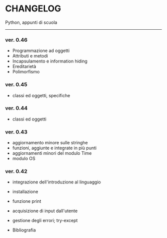 CHANGELOG
=========

Python, appunti di scuola
- - - - - - - - - - - - -

### ver. 0.46
* Programmazione ad oggetti
* Attributi e metodi
* Incapsulamento e information hiding
* Ereditarietà
* Polimorfismo


### ver. 0.45
* classi ed oggetti, specifiche

### ver. 0.44
* classi ed oggetti


### ver. 0.43
* aggiornamento minore sulle stringhe
* funzioni, aggiunte e integrate in più punti
* aggiornamenti minori del modulo Time
* modulo OS


### ver. 0.42
* integrazione dell'introduzione al linguaggio
* installazione
* funzione print
* acquisizione di input dall'utente
* gestione degli errori; try-except


* Bibliografia

